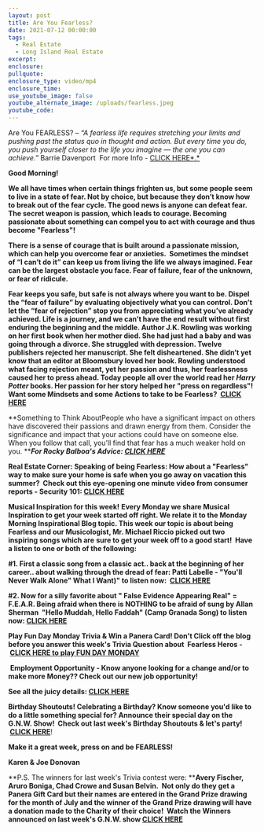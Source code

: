 ```yaml
---
layout: post
title: Are You Fearless?
date: 2021-07-12 00:00:00
tags:
  - Real Estate
  - Long Island Real Estate
excerpt:
enclosure:
pullquote:
enclosure_type: video/mp4
enclosure_time:
use_youtube_image: false
youtube_alternate_image: /uploads/fearless.jpeg
youtube_code:
---
```

Are You FEARLESS? –&nbsp;*“A fearless life requires stretching your limits and pushing past the status quo in thought and action. But every time you do, you push yourself closer to the life you imagine — the one you can achieve.”*&nbsp;Barrie Davenport &nbsp;For more Info -&nbsp;[CLICK HERE*.*](https://liveboldandbloom.com/05/overcoming-fear/how-to-be-fearless-in-everything#:~:text=To%20become%20fearless%2C%20begin%20to%20shake%20up%20your,habits%20and%20keep%20yourself%20slightly%20on%20the%20edge.)

**Good Morning\!&nbsp;**

**We all have times when certain things frighten us, but some people seem to live in a state of fear. Not by choice, but because they don’t know how to break out of the fear cycle. The good news is anyone can defeat fear. The secret weapon is passion, which leads to courage. Becoming passionate about something can compel you to act with courage and thus become "Fearless"\!**

**There is a sense of courage that is built around a passionate mission, which can help you overcome fear or anxieties. &nbsp;Sometimes the mindset of “I can’t do it” can keep us from living the life we always imagined. Fear can be the largest obstacle you face. Fear of failure, fear of the unknown, or fear of ridicule.**

**Fear keeps you safe, but safe is not always where you want to be. Dispel the “fear of failure” by evaluating objectively what you can control. Don’t let the “fear of rejection” stop you from appreciating what you’ve already achieved. Life is a journey, and we can’t have the end result without first enduring the beginning and the middle. Author J.K. Rowling was working on her first book when her mother died. She had just had a baby and was going through a divorce. She struggled with depression. Twelve publishers rejected her manuscript. She felt disheartened. She didn’t yet know that an editor at Bloomsbury loved her book. Rowling understood what facing rejection meant, yet her passion and thus, her fearlessness caused her to press ahead. Today people all over the world read her&nbsp;*Harry Potter*&nbsp;books. Her passion for her story helped her "press on regardless"\!&nbsp; Want some Mindsets and some Actions to take to be Fearless? &nbsp;[CLICK HERE](https://liveboldandbloom.com/05/overcoming-fear/how-to-be-fearless-in-everything#:~:text=To%20become%20fearless%2C%20begin%20to%20shake%20up%20your,habits%20and%20keep%20yourself%20slightly%20on%20the%20edge.)**

**Something to Think AboutPeople who have a significant impact on others have discovered their passions and drawn energy from them. Consider the significance and impact that your actions could have on someone else. When you follow that call, you’ll find that fear has a much weaker hold on you.&nbsp;*****For Rocky Balboa's Advice:&nbsp;[CLICK HERE](https://youtu.be/LxgU_aepGd0?t=156)***

**Real Estate Corner: Speaking of being Fearless: How about a "Fearless" way to make sure your home is safe when you go away on vacation this summer?&nbsp; Check out this eye-opening one minute video from consumer reports - Security 101:&nbsp;[CLICK HERE](https://youtu.be/9jMD5qH-v1U)**

**Musical Inspiration for this week\!**&nbsp;**Every Monday we share Musical Inspiration to get your week started off right. We relate it to the Monday Morning Inspirational Blog topic. This week our topic is about being Fearless and our Musicologist, Mr. Michael Riccio picked out two inspiring songs which are**&nbsp;**sure to get your week off to a good start\!&nbsp; Have a listen to one or both of the following:**

**\#1. First a classic song from a classic act.. back at the beginning of her career.. about walking through the dread of fear: Patti Labelle - "You'll Never Walk Alone" What I Want)" to listen now: &nbsp;[CLICK HERE](https://youtu.be/d60drZk_Azg)**

**\#2. Now for a silly favorite about " False Evidence Appearing Real" = F.E.A.R. Being afraid when there is NOTHING to be afraid of sung by Allan Sherman &nbsp;"Hello Muddah, Hello Faddah" (Camp Granada Song) to listen now:&nbsp;[CLICK HERE](https://youtu.be/4yFTOvO0utY)**

**Play Fun Day Monday Trivia & Win a Panera Card\! Don't Click off the blog before you answer this week's Trivia Question about&nbsp; Fearless Heros -&nbsp;**[**CLICK HERE to play FUN DAY MONDAY**](https://contacts.byreferralonly.com/Form.aspx?Key=5DDFF1A76AE335662187B4AFAD9B0A76)

&nbsp;**Employment Opportunity - Know anyone looking for a change and/or to make more Money?? Check out our new job opportunity\!&nbsp;**

**See all the juicy details:&nbsp;[CLICK HERE](https://contacts.byreferralonly.com/Form.aspx?Key=E69E228828AB95BB507E1A5EC0E7DD84)**

**Birthday Shoutouts\! Celebrating a Birthday? Know someone you'd like to do a little something special for? Announce their special day on the G.N.W. Show\!&nbsp; Check out last week's Birthday Shoutouts & let's party\! &nbsp;**[**CLICK HERE**](https://youtu.be/G7-5dIKqGlY?t=1081)\!

**Make it a great week, press on and be FEARLESS\!**

**Karen & Joe Donovan &nbsp;**

**P.S. The winners for last week's Trivia contest were:&nbsp;****Avery Fischer, Aruro Boniga, Chad Crowe and Susan Belvin.&nbsp; Not only do they get a Panera Gift Card but their names are entered in the Grand Prize drawing for the month of July and the winner of the Grand Prize drawing will have a donation made to the Charity of their choice\! &nbsp;Watch the Winners announced on last week's G.N.W. show&nbsp;[CLICK HERE](https://youtu.be/G7-5dIKqGlY?t=612)**

